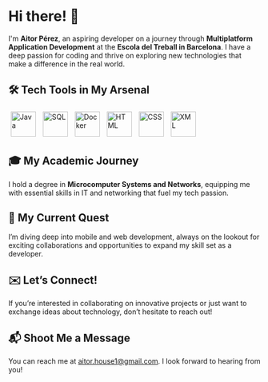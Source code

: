 # Hi there! 👋

I'm **Aitor Pérez**, an aspiring developer on a journey through **Multiplatform Application Development** at the **Escola del Treball in Barcelona**. I have a deep passion for coding and thrive on exploring new technologies that make a difference in the real world.

## 🛠️ Tech Tools in My Arsenal
<div>
    <img src="https://upload.wikimedia.org/wikipedia/commons/2/2b/Java_logo_and_wordmark.svg" alt="Java" width="50" height="50" style="display:inline-block; margin: 5px;"/> 
    <img src="https://upload.wikimedia.org/wikipedia/commons/d/dc/SQL_Server_Logo.svg" alt="SQL" width="50" height="50" style="display:inline-block; margin: 5px;"/> 
    <img src="https://upload.wikimedia.org/wikipedia/commons/3/39/Docker_Logo.png" alt="Docker" width="50" height="50" style="display:inline-block; margin: 5px;"/> 
    <img src="https://upload.wikimedia.org/wikipedia/commons/6/61/HTML5_logo_and_wordmark.svg" alt="HTML" width="50" height="50" style="display:inline-block; margin: 5px;"/> 
    <img src="https://upload.wikimedia.org/wikipedia/commons/d/d5/CSS3_logo_and_wordmark.svg" alt="CSS" width="50" height="50" style="display:inline-block; margin: 5px;"/> 
    <img src="https://upload.wikimedia.org/wikipedia/commons/3/3a/Xml_logo.svg" alt="XML" width="50" height="50" style="display:inline-block; margin: 5px;"/> 
</div>

## 🎓 My Academic Journey
I hold a degree in **Microcomputer Systems and Networks**, equipping me with essential skills in IT and networking that fuel my tech passion.

## 🌱 My Current Quest
I’m diving deep into mobile and web development, always on the lookout for exciting collaborations and opportunities to expand my skill set as a developer.

## ✉️ Let’s Connect!
If you’re interested in collaborating on innovative projects or just want to exchange ideas about technology, don’t hesitate to reach out!

## 📬 Shoot Me a Message
You can reach me at [aitor.house1@gmail.com](mailto:aitor.house1@gmail.com). I look forward to hearing from you!

